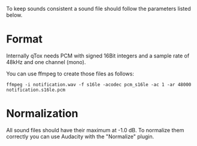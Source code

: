 To keep sounds consistent a sound file should follow the parameters listed
below.

# Format

Internally qTox needs PCM with signed 16Bit integers and a sample rate of
48kHz and one channel (mono).

You can use ffmpeg to create those files as follows:

```
ffmpeg -i notification.wav -f s16le -acodec pcm_s16le -ac 1 -ar 48000 notification.s16le.pcm
```

# Normalization

All sound files should have their maximum at -1.0 dB.
To normalize them correctly you can use Audacity with the "Normalize" plugin.
